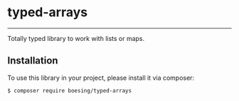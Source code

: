 # typed-arrays

--- 

Totally typed library to work with lists or maps.


## Installation

To use this library in your project, please install it via composer:

```
$ composer require boesing/typed-arrays
```
